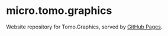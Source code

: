 # micro.tomo.graphics

Website repository for Tomo.Graphics, served by [GitHub Pages](https://pages.github.com/).
